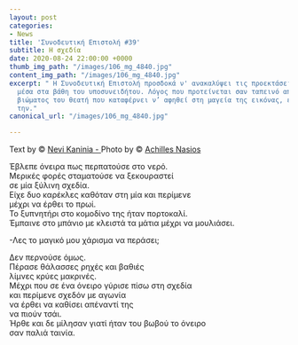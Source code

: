```yaml
---
layout: post
categories:
- News
title: 'Συνοδευτική Επιστολή #39'
subtitle: Η σχεδία
date: 2020-08-24 22:00:00 +0000
thumb_img_path: "/images/106_mg_4840.jpg"
content_img_path: "/images/106_mg_4840.jpg"
excerpt: " Η Συνοδευτική Επιστολή προσδοκά ν' ανακαλύψει τις προεκτάσεις της εικόνας
  μέσα στα βάθη του υποσυνειδήτου. Λόγος που προτείνεται σαν ταπεινό απαύγασμα του
  βιώματος του θεατή που καταφέρνει ν’ αφηθεί στη μαγεία της εικόνας, επαναδημιουργώντας
  την."
canonical_url: "/images/106_mg_4840.jpg"

---
```

Text by © <a href="https://www.facebook.com/nevi.kaninia" target="blank">Nevi Kaninia - </a>Photo by © <a href="https://anikon.org/" target="blank">Achilles Nasios</a>

Έβλεπε όνειρα πως περπατούσε στο νερό.  
Μερικές φορές σταματούσε να ξεκουραστεί  
σε μία ξύλινη σχεδία.  
Είχε δυο καρέκλες καθόταν στη μία και περίμενε  
μέχρι να έρθει το πρωί.  
Το ξυπνητήρι στο κομοδίνο της ήταν πορτοκαλί.  
Έμπαινε στο μπάνιο με κλειστά τα μάτια μέχρι να μουλιάσει.

\-Λες το μαγικό μου χάρισμα να περάσει;

Δεν περνούσε όμως.  
Πέρασε θάλασσες ρηχές και βαθιές  
λίμνες κρύες μακρινές.  
Μέχρι που σε ένα όνειρο γύρισε πίσω στη σχεδία  
και περίμενε σχεδόν με αγωνία  
να έρθει να καθίσει απέναντί της  
να πιούν τσάι.  
Ήρθε και δε μίλησαν γιατί ήταν του βωβού το όνειρο  
σαν παλιά ταινία.